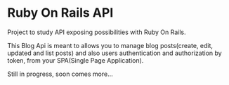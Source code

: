 # Ruby On Rails API

Project to study API exposing possibilities with Ruby On Rails.

This Blog Api is meant to allows you to manage blog posts(create, edit, updated and list posts) and also users authentication and authorization by token, from your SPA(Single Page Application).

Still in progress, soon comes more...
